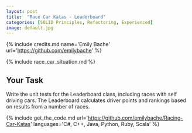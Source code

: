 ```yaml
---
layout: post
title:  "Race Car Katas - Leaderboard"
categories: [SOLID Principles, Refactoring, Experienced]
image: default.jpg
---
```


{% include credits.md name='Emily Bache' url='https://github.com/emilybache' %}

{% include race_car_situation.md %}


## Your Task

Write the unit tests for the Leaderboard class, including races with
self driving cars. The Leaderboard calculates driver points and rankings
based on results from a number of races.


{%
    include get_the_code.md 
    url='https://github.com/emilybache/Racing-Car-Katas' 
    languages='C#, C++, Java, Python, Ruby, Scala'
%}
